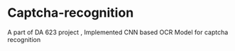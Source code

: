 # Captcha-recognition
A part of DA 623 project , Implemented CNN based OCR Model for captcha recognition

